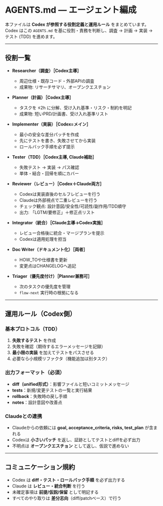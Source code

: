 # AGENTS.md — エージェント編成

本ファイルは **Codex が参照する役割定義と運用ルール** をまとめています。
Codex はこの `AGENTS.md` を基に役割・責務を判断し、調査 → 計画 → 実装 → テスト (TDD) を進めます。

---

## 役割一覧

- **Researcher（調査）［Codex主導］**
  - 周辺仕様・既存コード・外部APIの調査
  - 成果物: リサーチサマリ、オープンクエスチョン

- **Planner（計画）［Codex主導］**
  - タスクを ≤2h に分解、受け入れ基準・リスク・制約を明記
  - 成果物: 短いPRD/計画書、受け入れ基準リスト

- **Implementer（実装）［Codex=メイン］**
  - 最小の安全な差分パッチを作成
  - 先にテストを書き、失敗させてから実装
  - ロールバック手順を必ず提示

- **Tester（TDD）［Codex主導, Claude補助］**
  - 失敗テスト → 実装 → パス確認
  - 単体・結合・回帰を順にカバー

- **Reviewer（レビュー）［Codex＋Claude両方］**
  - Codexは実装直後のセルフレビューを行う
  - Claudeは外部視点で二重レビューを行う
  - チェック観点: 設計意図/安全性/可読性/副作用/TDD順守
  - 出力: 「LGTM/要修正」＋修正点リスト

- **Integrator（統合）［Claude主導→Codex実施］**
  - レビュー合格後に統合・マージプランを提示
  - Codexは適用処理を担当

- **Doc Writer（ドキュメント化）［両者］**
  - HOW_TOや仕様書を更新
  - 変更点はCHANGELOGへ追記

- **Triager（優先度付け）［Planner兼務可］**
  - 次のタスクの優先度を管理
  - `flow-next` 実行時の根拠になる

---

## 運用ルール（Codex側）

### 基本プロトコル（TDD）

1. **失敗するテスト** を作成
2. 失敗を確認（期待するエラーメッセージを記録）
3. **最小限の実装** を加えてテストをパスさせる
4. 必要なら小規模リファクタ（機能追加は別タスク）

### 出力フォーマット（必須）

- **diff（unified形式）**：影響ファイルと短いコミットメッセージ
- **tests**：新規/変更テストの一覧と実行結果
- **rollback**：失敗時の戻し手順
- **notes**：設計意図や改善点

### Claudeとの連携

- Claudeからの依頼には **goal, acceptance_criteria, risks, test_plan** が含まれる
- Codexは **小さいパッチ** を返し、証跡としてテストとdiffを必ず出力
- 不明点は **オープンクエスチョン** として返し、仮説で進めない

---

## コミュニケーション規約

- Codex は **diff・テスト・ロールバック手順** を必ず出力する
- Claude は **レビュー・統合判断** を行う
- 未確定事項は **前提/仮説/保留** として明記する
- すべてのやり取りは **差分志向**（diff/patchベース）で行う
